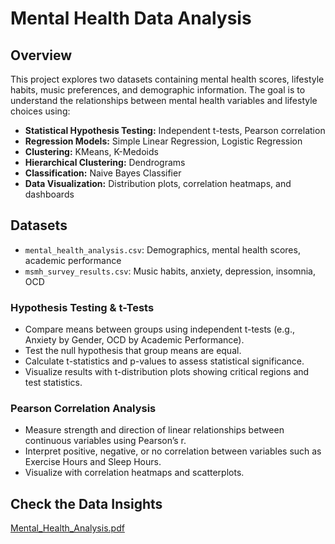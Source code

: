 # Mental Health Data Analysis

## Overview  
This project explores two datasets containing mental health scores, lifestyle habits, music preferences, and demographic information. The goal is to understand the relationships between mental health variables and lifestyle choices using:

- **Statistical Hypothesis Testing:** Independent t-tests, Pearson correlation  
- **Regression Models:** Simple Linear Regression, Logistic Regression  
- **Clustering:** KMeans, K-Medoids  
- **Hierarchical Clustering:** Dendrograms  
- **Classification:** Naive Bayes Classifier  
- **Data Visualization:** Distribution plots, correlation heatmaps, and dashboards  

## Datasets  
- `mental_health_analysis.csv`: Demographics, mental health scores, academic performance  
- `msmh_survey_results.csv`: Music habits, anxiety, depression, insomnia, OCD  

### Hypothesis Testing & t-Tests  
- Compare means between groups using independent t-tests (e.g., Anxiety by Gender, OCD by Academic Performance).  
- Test the null hypothesis that group means are equal.  
- Calculate t-statistics and p-values to assess statistical significance.  
- Visualize results with t-distribution plots showing critical regions and test statistics.

### Pearson Correlation Analysis  
- Measure strength and direction of linear relationships between continuous variables using Pearson’s r.  
- Interpret positive, negative, or no correlation between variables such as Exercise Hours and Sleep Hours.  
- Visualize with correlation heatmaps and scatterplots.


## Check the Data Insights

[Mental_Health_Analysis.pdf](https://github.com/user-attachments/files/19429333/Mental_Health_Analysis.pdf)
